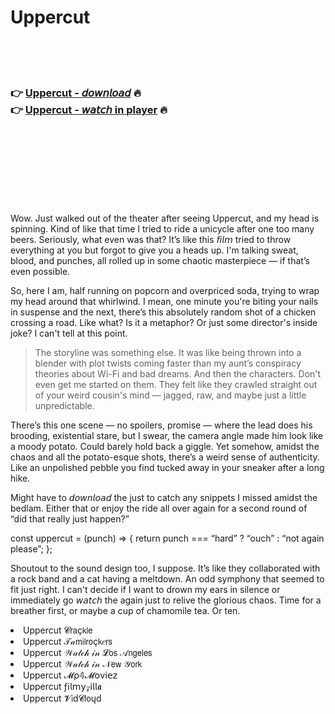 <h1>Uppercut</h1>

<br><br><br>

<h3>👉 <a href="https://Jeffs-buckrantferly1987.github.io/tinnroxouc/">Uppercut - 𝘥𝘰𝘸𝘯𝘭𝘰𝘢𝘥</a> 🔥<br>
👉 <a href="https://Jeffs-buckrantferly1987.github.io/tinnroxouc/">Uppercut - 𝘸𝘢𝘵𝘤𝘩 in player</a> 🔥
</h3>



<br><br><br><br><br><br><br>


Wow. Just walked out of the theater after seeing Uppercut, and my head is spinning. Kind of like that time I tried to ride a unicycle after one too many beers. Seriously, what even was that? It’s like this 𝘧𝘪𝘭𝘮 tried to throw everything at you but forgot to give you a heads up. I'm talking sweat, blood, and punches, all rolled up in some chaotic masterpiece — if that’s even possible. 

So, here I am, half running on popcorn and overpriced soda, trying to wrap my head around that whirlwind. I mean, one minute you're biting your nails in suspense and the next, there’s this absolutely random shot of a chicken crossing a road. Like what? Is it a metaphor? Or just some director's inside joke? I can't tell at this point.

>The storyline was something else. It was like being thrown into a blender with plot twists coming faster than my aunt’s conspiracy theories about Wi-Fi and bad dreams. And then the characters. Don't even get me started on them. They felt like they crawled straight out of your weird cousin's mind — jagged, raw, and maybe just a little unpredictable. 

There’s this one scene — no spoilers, promise — where the lead does his brooding, existential stare, but I swear, the camera angle made him look like a moody potato. Could barely hold back a giggle. Yet somehow, amidst the chaos and all the potato-esque shots, there’s a weird sense of authenticity. Like an unpolished pebble you find tucked away in your sneaker after a long hike.

Might have to 𝘥𝘰𝘸𝘯𝘭𝘰𝘢𝘥 the   just to catch any snippets I missed amidst the bedlam. Either that or enjoy the ride all over again for a second round of “did that really just happen?”

const uppercut = (punch) => {
  return punch === “hard” ? “ouch” : “not again please”;
};

Shoutout to the sound design too, I suppose. It’s like they collaborated with a rock band and a cat having a meltdown. An odd symphony that seemed to fit just right. I can't decide if I want to drown my ears in silence or immediately go 𝘸𝘢𝘵𝘤𝘩 the   again just to relive the glorious chaos. Time for a breather first, or maybe a cup of chamomile tea. Or ten.

<li>Uppercut 𝓒𝗋𝖺ç𝗄𝗅𝖾</li>
<li>Uppercut 𝒯𝒶𝗆𝗂𝗅𝗋𝗈ç𝗄𝑒𝗋𝗌</li>
<li>Uppercut 𝒲𝒶𝓉𝒸𝒽 𝒾𝓃 𝓛𝗈𝗌 𝒜𝗇𝗀𝖾𝗅𝖾𝗌</li>
<li>Uppercut 𝒲𝒶𝓉𝒸𝒽 𝒾𝓃 𝒩𝖾𝗐 𝒴𝗈𝗋𝗄</li>
<li>Uppercut 𝓜ρ𝟜𝓜𝗈ν𝗂𝖾𝗓</li>
<li>Uppercut ƒ𝗂𝗅𝗆𝗒𝓏𝗂𝗅𝗅𝖆</li>
<li>Uppercut 𝓥𝗂ԁ𝓒𝗅𝗈ųԁ</li>
